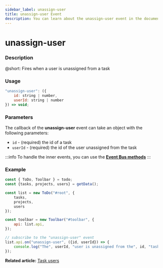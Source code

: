 ```yaml
---
sidebar_label: unassign-user
title: unassign-user Event
description: You can learn about the unassign-user event in the documentation of the DHTMLX JavaScript To Do List library. Browse developer guides and API reference, try out code examples and live demos, and download a free 30-day evaluation version of DHTMLX To Do List.
---
```


# unassign-user

### Description

@short: Fires when a user is unassigned from a task

### Usage

~~~js
"unassign-user": ({
    id: string | number,
    userId: string | number
}) => void;
~~~

### Parameters

The callback of the **unassign-user** event can take an object with the following parameters:

- `id` - (required) the id of a task
- `userId` - (required) the id of the user unassigned from the task

:::info
To handle the inner events, you can use the [**Event Bus methods**](category/event-bus-methods.md)
:::

### Example

~~~js {15-17}
const { ToDo, Toolbar } = todo;
const {tasks, projects, users} = getData();

const list = new ToDo("#root", {
	tasks,
    projects,
    users
});

const toolbar = new Toolbar("#toolbar", {
	api: list.api,
});

// subscribe to the "unassign-user" event
list.api.on("unassign-user", ({id, userId}) => {
    console.log("The", userId, "user is unassigned from the", id, "task");
});
~~~

**Related article:** [Task users](guides/task_users.md)